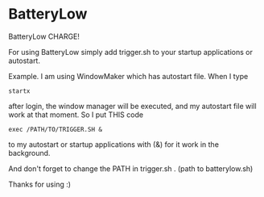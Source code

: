 # BatteryLow
BatteryLow CHARGE! 

For using BatteryLow simply add trigger.sh to your startup applications or autostart.

Example.
I am using WindowMaker which has autostart file. When I type 
```
startx
```
after login, the window manager will be executed, and my autostart file will work at that moment.
So I put THIS code
```
exec /PATH/TO/TRIGGER.SH &

```
to my autostart or startup applications with (&) for it work in the background.

And don't forget to change the PATH in trigger.sh . (path to batterylow.sh)

Thanks for using :)
